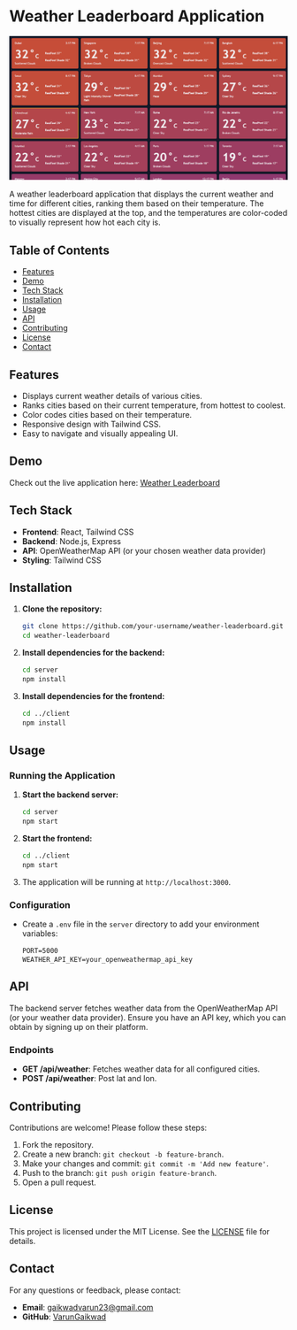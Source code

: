 # Weather Leaderboard Application

![Weather Leaderboard](./screen/image.png)

A weather leaderboard application that displays the current weather and time for different cities, ranking them based on their temperature. The hottest cities are displayed at the top, and the temperatures are color-coded to visually represent how hot each city is.

## Table of Contents

-   [Features](#features)
-   [Demo](#demo)
-   [Tech Stack](#tech-stack)
-   [Installation](#installation)
-   [Usage](#usage)
-   [API](#api)
-   [Contributing](#contributing)
-   [License](#license)
-   [Contact](#contact)

## Features

-   Displays current weather details of various cities.
-   Ranks cities based on their current temperature, from hottest to coolest.
-   Color codes cities based on their temperature.
-   Responsive design with Tailwind CSS.
-   Easy to navigate and visually appealing UI.

## Demo

Check out the live application here: [Weather Leaderboard](https://weather-leaderboard.onrender.com/)

## Tech Stack

-   **Frontend**: React, Tailwind CSS
-   **Backend**: Node.js, Express
-   **API**: OpenWeatherMap API (or your chosen weather data provider)
-   **Styling**: Tailwind CSS

## Installation

1. **Clone the repository:**

    ```bash
    git clone https://github.com/your-username/weather-leaderboard.git
    cd weather-leaderboard
    ```

2. **Install dependencies for the backend:**

    ```bash
    cd server
    npm install
    ```

3. **Install dependencies for the frontend:**

    ```bash
    cd ../client
    npm install
    ```

## Usage

### Running the Application

1. **Start the backend server:**

    ```bash
    cd server
    npm start
    ```

2. **Start the frontend:**

    ```bash
    cd ../client
    npm start
    ```

3. The application will be running at `http://localhost:3000`.

### Configuration

-   Create a `.env` file in the `server` directory to add your environment variables:

    ```plaintext
    PORT=5000
    WEATHER_API_KEY=your_openweathermap_api_key
    ```

## API

The backend server fetches weather data from the OpenWeatherMap API (or your weather data provider). Ensure you have an API key, which you can obtain by signing up on their platform.

### Endpoints

-   **GET /api/weather**: Fetches weather data for all configured cities.
-   **POST /api/weather**: Post lat and lon.

## Contributing

Contributions are welcome! Please follow these steps:

1. Fork the repository.
2. Create a new branch: `git checkout -b feature-branch`.
3. Make your changes and commit: `git commit -m 'Add new feature'`.
4. Push to the branch: `git push origin feature-branch`.
5. Open a pull request.

## License

This project is licensed under the MIT License. See the [LICENSE](LICENSE) file for details.

## Contact

For any questions or feedback, please contact:

-   **Email**: gaikwadvarun23@gmail.com
-   **GitHub**: [VarunGaikwad](https://github.com/VarunGaikwad)

